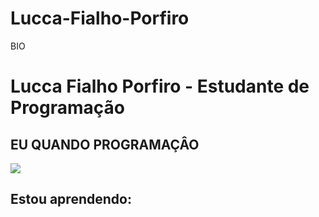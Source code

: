 # Lucca-Fialho-Porfiro
BIO
<h1>Lucca Fialho Porfiro - Estudante de Programação</h1>
<h2>EU QUANDO PROGRAMAÇÂO</h2>
<img src="https://github.com/LuccaFialhoPorfiro/Lucca-FIalho-Porfiro/assets/138223116/cad3b101-8db1-46b5-be22-a4891f8ae1b9">
<h2>Estou aprendendo:</h2>
<img src=""![
